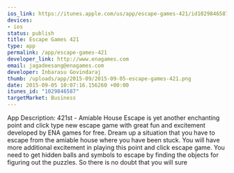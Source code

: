```yaml
--- 
ios_link: https://itunes.apple.com/us/app/escape-games-421/id1029846587?mt=8
devices: 
- ios
status: publish
title: Escape Games 421
type: app
permalink: /app/escape-games-421
developer_link: http://www.enagames.com
email: jagadeesang@enagames.com
developer: Inbarasu Govindaraj
thumb: /uploads/app/2015-09/2015-09-05-escape-games-421.png
date: 2015-09-05 10:07:16.156260 +00:00
itunes_id: "1029846587"
targetMarket: Business
---
```


App Description:
   421st - Amiable House Escape is yet another enchanting point and click type new escape game with great fun and excitement developed by ENA games for free. Dream up a situation that you have to escape from the amiable house where you have been stuck. You will have more additional excitement in playing this point and click escape game. You need to get hidden balls and symbols to escape by finding the objects for figuring out the puzzles. So there is no doubt that you will sure
